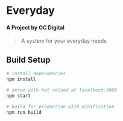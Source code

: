 # Everyday

#### A Project by OC Digital

> A system for your everyday needs

## Build Setup

```bash
# install dependencies
npm install

# serve with hot reload at localhost:3000
npm start

# build for production with minification
npm run build
```
